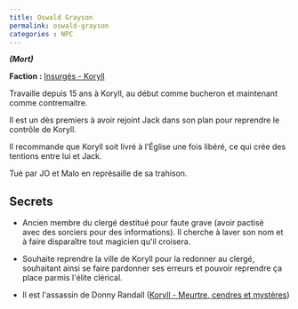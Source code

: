 ```yaml
---
title: Oswald Grayson
permalink: oswald-grayson
categories : NPC
---
```


***(Mort)***

**Faction :** [Insurgés - Koryll](/factions/koryll-insurges)

Travaille depuis 15 ans à Koryll, au début comme bucheron et maintenant comme contremaitre.

Il est un dès premiers à avoir rejoint Jack dans son plan pour reprendre le contrôle de Koryll.

Il recommande que Koryll soit livré à l’Église une fois libéré, ce qui crée des tentions entre lui et Jack.

Tué par JO et Malo en représaille de sa trahison.

## Secrets
- Ancien membre du clergé destitué pour faute grave (avoir pactisé avec des sorciers pour des informations). Il cherche à laver son nom et à faire disparaître tout magicien qu'il croisera.

- Souhaite reprendre la ville de Koryll pour la redonner au clergé, souhaitant ainsi se faire pardonner ses erreurs et pouvoir reprendre ça place parmis l'élite clérical.

- Il est l'assassin de Donny Randall ([Koryll - Meurtre, cendres et mystères](/plots/koryll-meurtre-cendres-et-mysteres))
